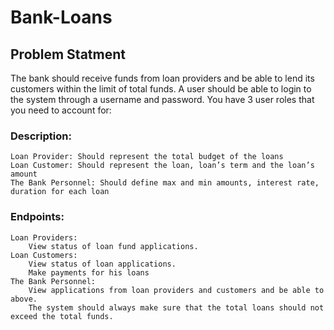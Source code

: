 # Bank-Loans

## Problem Statment 
The bank should receive funds from loan providers and be able to lend its customers within the limit of total funds. A user should be able to login to the system through a username and password. You have 3 user roles that you need to account for:
### Description:
    Loan Provider: Should represent the total budget of the loans
    Loan Customer: Should represent the loan, loan’s term and the loan’s amount
    The Bank Personnel: Should define max and min amounts, interest rate, duration for each loan
### Endpoints:
    Loan Providers:
        View status of loan fund applications.
    Loan Customers:
        View status of loan applications.
        Make payments for his loans
    The Bank Personnel:
        View applications from loan providers and customers and be able to above.
        The system should always make sure that the total loans should not exceed the total funds.

